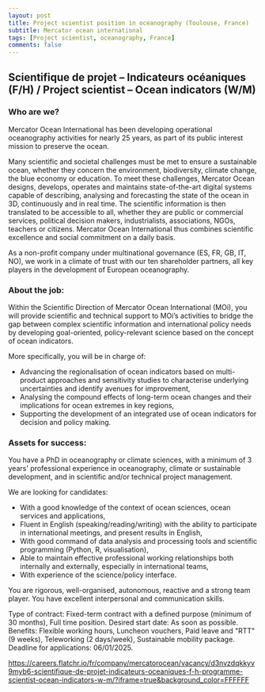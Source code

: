 ```yaml
---
layout: post
title: Project scientist position in oceanography (Toulouse, France)
subtitle: Mercator ocean international
tags: [Project scientist, oceanography, France]
comments: false
---
```

## Scientifique de projet – Indicateurs océaniques (F/H) / Project scientist – Ocean indicators (W/M)

### Who are we?

Mercator Ocean International has been developing operational oceanography activities for nearly 25 years, as part of its public interest mission to preserve the ocean.

Many scientific and societal challenges must be met to ensure a sustainable ocean, whether they concern the environment, biodiversity, climate change, the blue economy or education. To meet these challenges, Mercator Ocean designs, develops, operates and maintains state-of-the-art digital systems capable of describing, analysing and forecasting the state of the ocean in 3D, continuously and in real time. The scientific information is then translated to be accessible to all, whether they are public or commercial services, political decision makers, industrialists, associations, NGOs, teachers or citizens. Mercator Ocean International thus combines scientific excellence and social commitment on a daily basis.

As a non-profit company under multinational governance (ES, FR, GB, IT, NO), we work in a climate of trust with our ten shareholder partners, all key players in the development of European oceanography.

### About the job:

Within the Scientific Direction of Mercator Ocean International (MOi), you will provide scientific and technical support to MOi’s activities to bridge the gap between complex scientific information and international policy needs by developing goal-oriented, policy-relevant science based on the concept of ocean indicators.

More specifically, you will be in charge of:

* Advancing the regionalisation of ocean indicators based on multi-product approaches and sensitivity studies to characterise underlying uncertainties and identify avenues for improvement,
* Analysing the compound effects of long-term ocean changes and their implications for ocean extremes in key regions,
* Supporting the development of an integrated use of ocean indicators for decision and policy making.

### Assets for success:

You have a PhD in oceanography or climate sciences, with a minimum of 3 years' professional experience in oceanography, climate or sustainable development, and in scientific and/or technical project management.

We are looking for candidates:

* With a good knowledge of the context of ocean sciences, ocean services and applications,
* Fluent in English (speaking/reading/writing) with the ability to participate in international meetings, and present results in English,
* With good command of data analysis and processing tools and scientific programming (Python, R, visualisation),
* Able to maintain effective professional working relationships both internally and externally, especially in international teams,
* With experience of the science/policy interface.

You are rigorous, well-organised, autonomous, reactive and a strong team player. You have excellent interpersonal and communication skills.

Type of contract: Fixed-term contract with a defined purpose (minimum of 30 months), Full time position.
Desired start date: As soon as possible.
Benefits: Flexible working hours, Luncheon vouchers, Paid leave and "RTT" (9 weeks), Teleworking (2 days/week), Sustainable mobility package.
Deadline for applications: 06/01/2025.

https://careers.flatchr.io/fr/company/mercatorocean/vacancy/d3nvzdqkkyv9myb6-scientifique-de-projet-indicateurs-oceaniques-f-h-programme-scientist-ocean-indicators-w-m/?iframe=true&background_color=FFFFFF

